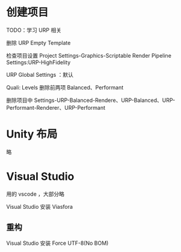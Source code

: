 # 创建项目

TODO：学习 URP 相关

 删除 URP Empty Template

 检查项目设置
  Project Settings-Graphics-Scriptable Render Pipeline Settings:URP-HighFidelity

  URP Global Settings ：默认

  Quali: Levels 删除前两项 Balanced、Performant

删除项目中 Settings-URP-Balanced-Rendere、URP-Balanced、URP-Performant-Renderer、URP-Performant

# Unity 布局
略

# Visual Studio
用的 vscode ，大部分略 

Visual Studio 安装 Viasfora

## 重构

Visual Studio 安装 Force UTF-8(No BOM)

